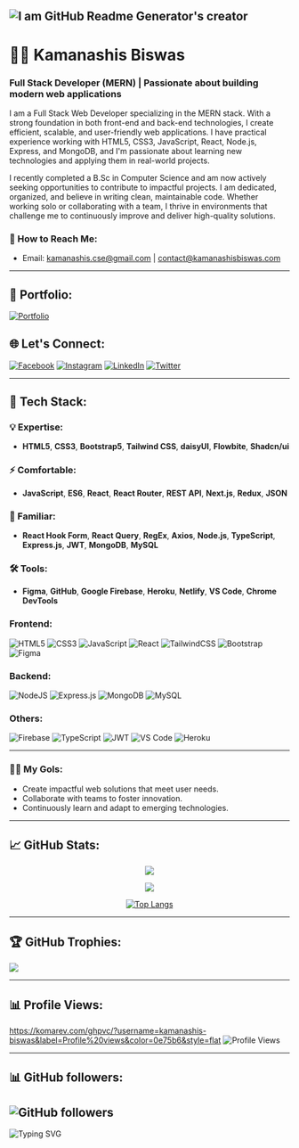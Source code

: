 ## ![I am GitHub Readme Generator's creator](https://i.ibb.co.com/XrfBj3w8/Grey-And-White-Modern-Linked-In-Article-Cover-Image-1.gif)

# 👨‍💻 Kamanashis Biswas

### Full Stack Developer (MERN) | Passionate about building modern web applications

I am a Full Stack Web Developer specializing in the MERN stack. With a strong foundation in both front-end and back-end technologies, I create efficient, scalable, and user-friendly web applications. I have practical experience working with HTML5, CSS3, JavaScript, React, Node.js, Express, and MongoDB, and I'm passionate about learning new technologies and applying them in real-world projects.

I recently completed a B.Sc in Computer Science and am now actively seeking opportunities to contribute to impactful projects. I am dedicated, organized, and believe in writing clean, maintainable code. Whether working solo or collaborating with a team, I thrive in environments that challenge me to continuously improve and deliver high-quality solutions.

### 📧 How to Reach Me:

- Email: kamanashis.cse@gmail.com | contact@kamanashisbiswas.com

---

## 💼 Portfolio:

[![Portfolio](https://img.shields.io/badge/Portfolio-%23000000.svg?style=flat-square&logo=firefox&logoColor=%23FF7139)](https://kamanashisbiswas.com/)

## 🌐 Let's Connect:

[![Facebook](https://img.shields.io/badge/Facebook-%231877F2.svg?logo=Facebook&logoColor=white)](https://www.facebook.com/kamanashisbiswas69/)
[![Instagram](https://img.shields.io/badge/Instagram-%23E4405F.svg?logo=Instagram&logoColor=white)](https://www.instagram.com/kamanashisbiswas69/)
[![LinkedIn](https://img.shields.io/badge/LinkedIn-%230077B5.svg?logo=linkedin&logoColor=white)](https://www.linkedin.com/in/kamanashis-biswas/)
[![Twitter](https://img.shields.io/badge/Twitter-%231DA1F2.svg?logo=Twitter&logoColor=white)](https://twitter.com/Kamanashis69)

---

## 🚀 Tech Stack:

### 💡 Expertise:

- **HTML5**, **CSS3**, **Bootstrap5**, **Tailwind CSS**, **daisyUI**, **Flowbite**, **Shadcn/ui**

### ⚡ Comfortable:

- **JavaScript**, **ES6**, **React**, **React Router**, **REST API**, **Next.js**, **Redux**, **JSON**

### 🔧 Familiar:

- **React Hook Form**, **React Query**, **RegEx**, **Axios**, **Node.js**, **TypeScript**, **Express.js**, **JWT**, **MongoDB**, **MySQL**

### 🛠️ Tools:

- **Figma**, **GitHub**, **Google Firebase**, **Heroku**, **Netlify**, **VS Code**, **Chrome DevTools**

### Frontend:

![HTML5](https://img.shields.io/badge/html5-%23E34F26.svg?style=flat-square&logo=html5&logoColor=white)
![CSS3](https://img.shields.io/badge/css3-%231572B6.svg?style=flat-square&logo=css3&logoColor=white)
![JavaScript](https://img.shields.io/badge/javascript-%23323330.svg?style=flat-square&logo=javascript&logoColor=%23F7DF1E)
![React](https://img.shields.io/badge/react-%2320232a.svg?style=flat-square&logo=react&logoColor=%2361DAFB)
![TailwindCSS](https://img.shields.io/badge/tailwindcss-%2338B2AC.svg?style=flat-square&logo=tailwind-css&logoColor=white)
![Bootstrap](https://img.shields.io/badge/bootstrap-%23563D7C.svg?style=flat-square&logo=bootstrap&logoColor=white)
![Figma](https://img.shields.io/badge/figma-%23F24E1E.svg?style=flat-square&logo=figma&logoColor=white)

### Backend:

![NodeJS](https://img.shields.io/badge/node.js-6DA55F?style=flat-square&logo=node.js&logoColor=white)
![Express.js](https://img.shields.io/badge/express.js-%23404d59.svg?style=flat-square&logo=express&logoColor=%2361DAFB)
![MongoDB](https://img.shields.io/badge/MongoDB-%234ea94b.svg?style=flat-square&logo=mongodb&logoColor=white)
![MySQL](https://img.shields.io/badge/MySQL-%2300f.svg?style=flat-square&logo=mysql&logoColor=white)

### Others:

![Firebase](https://img.shields.io/badge/firebase-%23039BE5.svg?style=flat-square&logo=firebase)
![TypeScript](https://img.shields.io/badge/typescript-%23007ACC.svg?style=flat-square&logo=typescript&logoColor=white)
![JWT](https://img.shields.io/badge/JWT-black?style=flat-square&logo=JSON%20web%20tokens)
![VS Code](https://img.shields.io/badge/vscode-%23007ACC.svg?style=flat-square&logo=visual-studio-code&logoColor=white)
![Heroku](https://img.shields.io/badge/heroku-%23430098.svg?style=flat-square&logo=heroku&logoColor=white)

---

### 👨‍💻 My Gols:

- Create impactful web solutions that meet user needs.
- Collaborate with teams to foster innovation.
- Continuously learn and adapt to emerging technologies.

---

## 📈 GitHub Stats:

<div align="center">
  
![](https://github-readme-stats.vercel.app/api?username=Kamanashis-Biswas&include_all_commits=true&theme=radical&count_private=true&custom_title=Kamanashis-Biswas%20GitHub%20Stats)
  
![](https://github-readme-streak-stats.herokuapp.com/?user=Kamanashis-Biswas&theme=dark&hide_border=true)

[![Top Langs](https://github-readme-stats.vercel.app/api/top-langs/?username=Kamanashis-Biswas&layout=pie&theme=transparent)](https://github.com/Kamanashis-Biswas/github-readme-stats)

</div>

---

## 🏆 GitHub Trophies:

![](https://github-profile-trophy.vercel.app/?username=Kamanashis-Biswas&theme=radical&no-frame=true&no-bg=true&margin-w=4)

---

<!-- ## 👨‍💻 My Recent Work:

- **GitHub Readme Generator**: Automates the creation of professional README files for GitHub profiles.
- **Other Projects**: (Link to some projects here)

--- -->

## 📊 Profile Views:
https://komarev.com/ghpvc/?username=kamanashis-biswas&label=Profile%20views&color=0e75b6&style=flat
![Profile Views](https://visitcount.itsvg.in/api?id=Kamanashis-Biswas&label=Profile%20Views&color=0&icon=5&pretty=true)

---

## 📊 GitHub followers:

## ![GitHub followers](https://img.shields.io/github/followers/Kamanashis-Biswas?style=for-the-badge)

![Typing SVG](<https://readme-typing-svg.herokuapp.com?font=Fira+Code&duration=3000&pause=500&color=00F700&center=true&vCenter=true&width=800&lines=Hello%2C+I'm+Kamanashis+Biswas!;Full+Stack+Developer+(MERN);Open+to+collaboration+and+learning!+%F0%9F%92%BB>)
